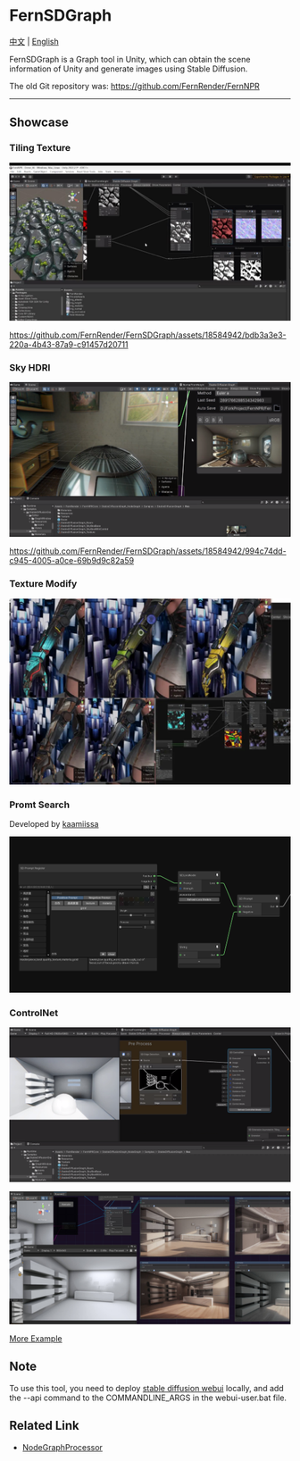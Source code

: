 # FernSDGraph

[中文](https://github.com/FernRender/FernSDGraph/blob/master/README_CN.md) | [English](https://github.com/FernRender/FernSDGraph/blob/master/README.md)

FernSDGraph is a Graph tool in Unity, which can obtain the scene information of Unity and generate images using Stable Diffusion.

The old Git repository was: https://github.com/FernRender/FernNPR
___

## Showcase

### Tiling Texture

![](/DocAssets/TilingPBR.jpg)

https://github.com/FernRender/FernSDGraph/assets/18584942/bdb3a3e3-220a-4b43-87a9-c91457d20711

### Sky HDRI

![](/DocAssets/SkyHDRI.png)

https://github.com/FernRender/FernSDGraph/assets/18584942/994c74dd-c945-4005-a0ce-69b9d9c82a59

### Texture Modify

![](/DocAssets/TextureModify.png)

### Promt Search

Developed by [kaamiissa](https://github.com/kaamiissa)

![](/DocAssets/PromptGenerator.png)

### ControlNet

![](/DocAssets/ControlNet.png)

![](/DocAssets/ControlNet2.jpg)

[More Example](https://github.com/FernRender/FernSDGraph/wiki/Graph-Example)

## Note

To use this tool, you need to deploy [stable diffusion webui](https://github.com/AUTOMATIC1111/stable-diffusion-webui) locally, and add the --api command to the COMMANDLINE_ARGS in the webui-user.bat file.

## Related Link

- [NodeGraphProcessor](https://github.com/alelievr/NodeGraphProcessor)
